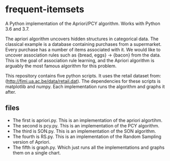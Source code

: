 # frequent-itemsets
A Python implementation of the Apriori/PCY algorithm. Works with Python 3.6 and 3.7.

The apriori algorithm uncovers hidden structures in categorical data. The classical example is a database containing purchases from a supermarket. Every purchase has a number of items associated with it. We would like to uncover association rules such as {bread, eggs} -> {bacon} from the data. This is the goal of association rule learning, and the Apriori algorithm is arguably the most famous algorithm for this problem.

This repository contains five python scripts. It uses the retail dataset from: (http://fimi.ua.ac.be/data/retail.dat). The dependencies for these scripts is matplotlib and numpy. Each implementation runs the algorithm and graphs it after.<br/>

## files
 - The first is apriori.py. This is an implementation of the apriori algortihm.<br/>
 - The second is pcy.py. This is an implementation of the PCY algorithm.<br/>
 - The third is SON.py. This is an implementation of the SON algorithm.<br/>
 - The fourth is RS.py. This is an implementation of the Random Sampling version of Apriori.<br/>
 - The fifth is graph.py. Which just runs all the implementations and graphs them on a single chart.<br/>
